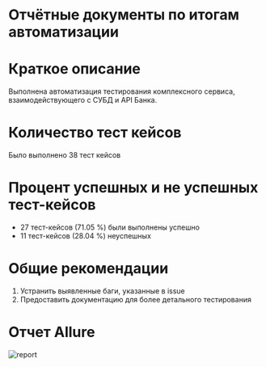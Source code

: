 # Отчётные документы по итогам автоматизации

# Краткое описание
Выполнена автоматизация тестирования комплексного сервиса, взаимодействующего с СУБД и API Банка.

# Количество тест кейсов
Было выполнено 38 тест кейсов

# Процент успешных и не успешных тест-кейсов
* 27 тест-кейсов (71.05 %) были выполнены успешно
* 11 тест-кейсов (28.04 %) неуспешных

# Общие рекомендации

1. Устранить выявленные баги, указанные в issue
2. Предоставить документацию для более детального тестирования

# Отчет Allure
![report](https://github.com/Anna200592/CourseProject/assets/125764446/3ed4db1b-f21b-4e46-ab74-8f9f8388f378)
